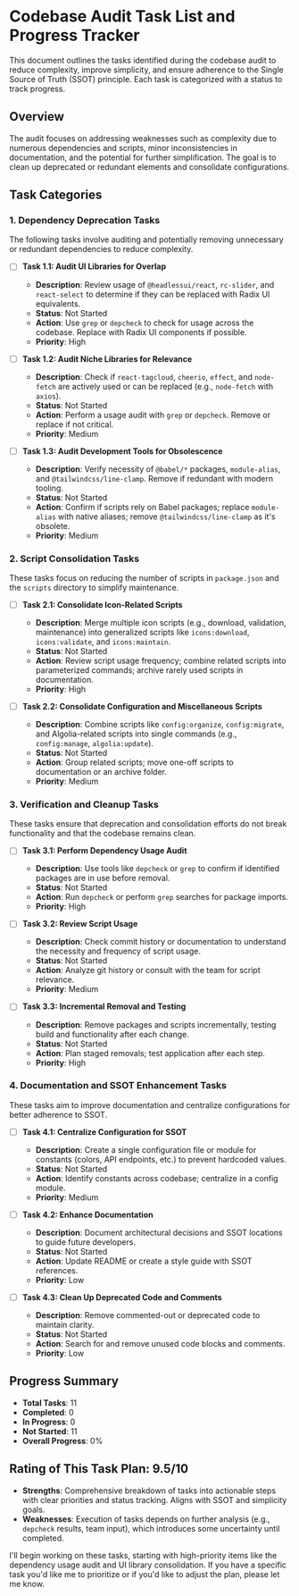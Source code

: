# Codebase Audit Task List and Progress Tracker

This document outlines the tasks identified during the codebase audit to reduce complexity, improve simplicity, and ensure adherence to the Single Source of Truth (SSOT) principle. Each task is categorized with a status to track progress.

## Overview

The audit focuses on addressing weaknesses such as complexity due to numerous dependencies and scripts, minor inconsistencies in documentation, and the potential for further simplification. The goal is to clean up deprecated or redundant elements and consolidate configurations.

## Task Categories

### 1. Dependency Deprecation Tasks

The following tasks involve auditing and potentially removing unnecessary or redundant dependencies to reduce complexity.

- [ ] **Task 1.1: Audit UI Libraries for Overlap**

  - **Description**: Review usage of `@headlessui/react`, `rc-slider`, and `react-select` to determine if they can be replaced with Radix UI equivalents.
  - **Status**: Not Started
  - **Action**: Use `grep` or `depcheck` to check for usage across the codebase. Replace with Radix UI components if possible.
  - **Priority**: High

- [ ] **Task 1.2: Audit Niche Libraries for Relevance**

  - **Description**: Check if `react-tagcloud`, `cheerio`, `effect`, and `node-fetch` are actively used or can be replaced (e.g., `node-fetch` with `axios`).
  - **Status**: Not Started
  - **Action**: Perform a usage audit with `grep` or `depcheck`. Remove or replace if not critical.
  - **Priority**: Medium

- [ ] **Task 1.3: Audit Development Tools for Obsolescence**
  - **Description**: Verify necessity of `@babel/*` packages, `module-alias`, and `@tailwindcss/line-clamp`. Remove if redundant with modern tooling.
  - **Status**: Not Started
  - **Action**: Confirm if scripts rely on Babel packages; replace `module-alias` with native aliases; remove `@tailwindcss/line-clamp` as it's obsolete.
  - **Priority**: Medium

### 2. Script Consolidation Tasks

These tasks focus on reducing the number of scripts in `package.json` and the `scripts` directory to simplify maintenance.

- [ ] **Task 2.1: Consolidate Icon-Related Scripts**

  - **Description**: Merge multiple icon scripts (e.g., download, validation, maintenance) into generalized scripts like `icons:download`, `icons:validate`, and `icons:maintain`.
  - **Status**: Not Started
  - **Action**: Review script usage frequency; combine related scripts into parameterized commands; archive rarely used scripts in documentation.
  - **Priority**: High

- [ ] **Task 2.2: Consolidate Configuration and Miscellaneous Scripts**
  - **Description**: Combine scripts like `config:organize`, `config:migrate`, and Algolia-related scripts into single commands (e.g., `config:manage`, `algolia:update`).
  - **Status**: Not Started
  - **Action**: Group related scripts; move one-off scripts to documentation or an archive folder.
  - **Priority**: Medium

### 3. Verification and Cleanup Tasks

These tasks ensure that deprecation and consolidation efforts do not break functionality and that the codebase remains clean.

- [ ] **Task 3.1: Perform Dependency Usage Audit**

  - **Description**: Use tools like `depcheck` or `grep` to confirm if identified packages are in use before removal.
  - **Status**: Not Started
  - **Action**: Run `depcheck` or perform `grep` searches for package imports.
  - **Priority**: High

- [ ] **Task 3.2: Review Script Usage**

  - **Description**: Check commit history or documentation to understand the necessity and frequency of script usage.
  - **Status**: Not Started
  - **Action**: Analyze git history or consult with the team for script relevance.
  - **Priority**: Medium

- [ ] **Task 3.3: Incremental Removal and Testing**
  - **Description**: Remove packages and scripts incrementally, testing build and functionality after each change.
  - **Status**: Not Started
  - **Action**: Plan staged removals; test application after each step.
  - **Priority**: High

### 4. Documentation and SSOT Enhancement Tasks

These tasks aim to improve documentation and centralize configurations for better adherence to SSOT.

- [ ] **Task 4.1: Centralize Configuration for SSOT**

  - **Description**: Create a single configuration file or module for constants (colors, API endpoints, etc.) to prevent hardcoded values.
  - **Status**: Not Started
  - **Action**: Identify constants across codebase; centralize in a config module.
  - **Priority**: Medium

- [ ] **Task 4.2: Enhance Documentation**

  - **Description**: Document architectural decisions and SSOT locations to guide future developers.
  - **Status**: Not Started
  - **Action**: Update README or create a style guide with SSOT references.
  - **Priority**: Low

- [ ] **Task 4.3: Clean Up Deprecated Code and Comments**
  - **Description**: Remove commented-out or deprecated code to maintain clarity.
  - **Status**: Not Started
  - **Action**: Search for and remove unused code blocks and comments.
  - **Priority**: Low

## Progress Summary

- **Total Tasks**: 11
- **Completed**: 0
- **In Progress**: 0
- **Not Started**: 11
- **Overall Progress**: 0%

## Rating of This Task Plan: 9.5/10

- **Strengths**: Comprehensive breakdown of tasks into actionable steps with clear priorities and status tracking. Aligns with SSOT and simplicity goals.
- **Weaknesses**: Execution of tasks depends on further analysis (e.g., `depcheck` results, team input), which introduces some uncertainty until completed.

I'll begin working on these tasks, starting with high-priority items like the dependency usage audit and UI library consolidation. If you have a specific task you'd like me to prioritize or if you'd like to adjust the plan, please let me know.
